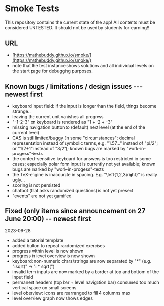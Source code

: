 # Smoke Tests

This repository contains the current state of the app! All contents must be considered UNTESTED. It should not be used by students for learning!!

## URL
- [https://mathebuddy.github.io/smoke/](https://mathebuddy.github.io/smoke/)
- note that the test instance shows solutions and all individual levels on the start page for debugging purposes.

## Known bugs / limitations / design issues --- newest first
- keyboard input field: if the input is longer than the field, things become strange..
- leaving the current unit vanishes all progress
- "-1-2-3" on keyboard is rendered as "1 + -2 + -3"
- missing navigation button to (default) next level (at the end of the current level)
- CAS is still limited/buggy (in some "circumstances": decimal representation instead of symbolic terms, e.g. "1.57..." instead of "pi/2"; or "1/2+1" instead of "3/2"); known bugs are marked by "work-in-progess"-texts
- the context-sensitive keyboard for answers is too restricted in some cases; especially polar form input is currently not yet available; known bugs are marked by "work-in-progess"-texts
- the TeX-engine is inaccurate in spacing. E.g. "\left{1,2,3\right}" is really ugly...
- scoring is not persisted
- chatbot (that asks randomized questions) is not yet present
- "events" are not yet gamified

## Fixed (only items since announcement on 27 June 20:00) -- newest first
2023-06-28
- added a tutorial template
- added button to repeat randomized exercises
- progress within level is now shown
- progress in level overview is now shown
- keyboard: non-numeric chars/strings are now separated by "*" (e.g. "isqrt(" -> "i * sqrt(")
- invalid term inputs are now marked by a border at top and bottom of the input field
- permanent headers (top bar + level navigation bar) consumed too much vertical space on small screens
- level oberview: icons are rearranged to fill 4 columns max
- level overview graph now shows edges

